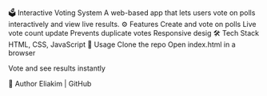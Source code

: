 🗳️ Interactive Voting System
A web-based app that lets users vote on polls interactively and view live results.
⚙️ Features
Create and vote on polls
Live vote count update
Prevents duplicate votes
Responsive desig
🛠️ Tech Stack
HTML, CSS, JavaScript
🚀 Usage
Clone the repo
Open index.html in a browser

Vote and see results instantly

👤 Author
Eliakim | GitHub

















